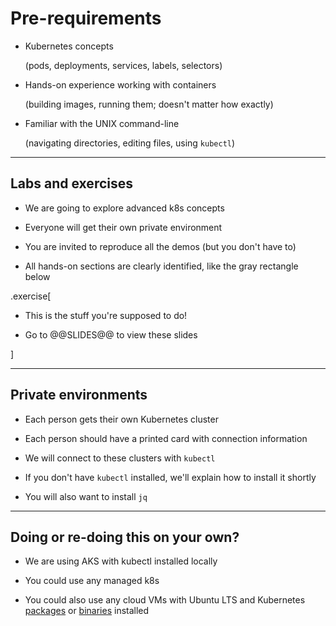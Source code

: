 # Pre-requirements

- Kubernetes concepts

  (pods, deployments, services, labels, selectors)

- Hands-on experience working with containers

  (building images, running them; doesn't matter how exactly)

- Familiar with the UNIX command-line

  (navigating directories, editing files, using `kubectl`)

---

## Labs and exercises

- We are going to explore advanced k8s concepts

- Everyone will get their own private environment

- You are invited to reproduce all the demos (but you don't have to)

- All hands-on sections are clearly identified, like the gray rectangle below

.exercise[

- This is the stuff you're supposed to do!

- Go to @@SLIDES@@ to view these slides

<!-- ```open @@SLIDES@@``` -->

]

---

## Private environments

- Each person gets their own Kubernetes cluster

- Each person should have a printed card with connection information

- We will connect to these clusters with `kubectl`

- If you don't have `kubectl` installed, we'll explain how to install it shortly

- You will also want to install `jq`

---

## Doing or re-doing this on your own?

- We are using AKS with kubectl installed locally

- You could use any managed k8s

- You could also use any cloud VMs with Ubuntu LTS and Kubernetes [packages] or [binaries] installed

[packages]: https://kubernetes.io/docs/setup/independent/install-kubeadm/#installing-kubeadm-kubelet-and-kubectl

[binaries]: https://kubernetes.io/docs/setup/release/notes/#server-binaries
